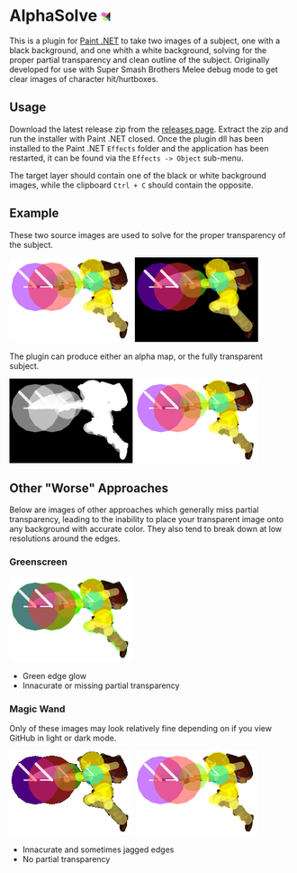 # AlphaSolve ![Source Black](https://github.com/NeilHarbin0/PdnAlphaSolve/blob/master/AlphaSolve/AlphaSolveIcon.png?raw=true)

This is a plugin for [Paint .NET](getpaint.net) to take two images of a subject, one with a black background, and one whith a white background, solving for the proper partial transparency and clean outline of the subject. Originally developed for use with Super Smash Brothers Melee debug mode to get clear images of character hit/hurtboxes.

## Usage
Download the latest release zip from the [releases page](https://github.com/NeilHarbin0/PdnAlphaSolve/releases). Extract the zip and run the installer with Paint .NET closed. Once the plugin dll has been installed to the Paint .NET ```Effects``` folder and the application has been restarted, it can be found via the ```Effects -> Object``` sub-menu.

The target layer should contain one of the black or white background images, while the clipboard ```Ctrl + C``` should contain the opposite.

## Example

These two source images are used to solve for the proper transparency of the subject.

![Source Black](https://github.com/NeilHarbin0/PdnAlphaSolve/blob/master/AlphaSolve/Resources/SourceWhite.png?raw=true)
![Source Black](https://github.com/NeilHarbin0/PdnAlphaSolve/blob/master/AlphaSolve/Resources/SourceBlack.png?raw=true)

The plugin can produce either an alpha map, or the fully transparent subject.

![Source Black](https://github.com/NeilHarbin0/PdnAlphaSolve/blob/master/AlphaSolve/Resources/ExampleAlphaMap.png?raw=true)
![Source Black](https://github.com/NeilHarbin0/PdnAlphaSolve/blob/master/AlphaSolve/Resources/ExampleTransparent.png?raw=true)

## Other "Worse" Approaches
Below are images of other approaches which generally miss partial transparency, leading to the inability to place your transparent image onto any background with accurate color. They also tend to break down at low resolutions around the edges.

### Greenscreen

![Source Black](https://github.com/NeilHarbin0/PdnAlphaSolve/blob/master/AlphaSolve/Resources/ExampleGreenscreen.png?raw=true)
- Green edge glow
- Innacurate or missing partial transparency


### Magic Wand

Only of these images may look relatively fine depending on if you view GitHub in light or dark mode.

![Source Black](https://github.com/NeilHarbin0/PdnAlphaSolve/blob/master/AlphaSolve/Resources/ExampleWandBlack.png?raw=true)
![Source Black](https://github.com/NeilHarbin0/PdnAlphaSolve/blob/master/AlphaSolve/Resources/ExampleWandWhite.png?raw=true)

- Innacurate and sometimes jagged edges
- No partial transparency

